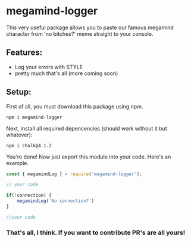 # megamind-logger

This very useful package allows you to paste our famous megamind character from 'no bitches?' meme straight to your console.

## Features:
- Log your errors with STYLE
- pretty much that's all (more coming soon)

## Setup:

First of all, you must download this package using npm.

```npm i megamind-logger```

Next, install all required depencencies (should work without it but whatever):

```npm i chalk@4.1.2```

You're done! Now just export this module into your code. Here's an example.
```js
const { megamindLog } = require('megamind-logger');

// your code

if(!connection) {
    megamindLog('No connection?')
}

//your code
```

### That's all, I think. If you want to contribute PR's are all yours!
